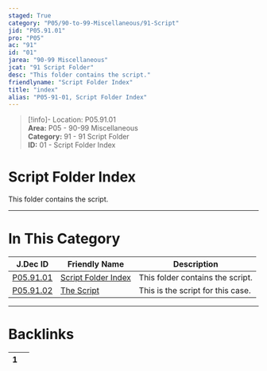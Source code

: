 ```yaml
---  
staged: True  
category: "P05/90-to-99-Miscellaneous/91-Script"  
jid: "P05.91.01"  
pro: "P05"  
ac: "91"  
id: "01"  
jarea: "90-99 Miscellaneous"  
jcat: "91 Script Folder"  
desc: "This folder contains the script."  
friendlyname: "Script Folder Index"  
title: "index"  
alias: "P05-91-01, Script Folder Index"  
---  
```

>[!info]- Location: P05.91.01  
>**Area:** P05 - 90-99 Miscellaneous  
>**Category:** 91 - 91 Script Folder  
>**ID:** 01 - Script Folder Index  
  
# Script Folder Index  
  
This folder contains the script.  
   
  
  
---  
# In This Category  
  
| J.Dec ID                                                                                    | Friendly Name                                                                                 | Description                       |  
| ------------------------------------------------------------------------------------------- | --------------------------------------------------------------------------------------------- | --------------------------------- |  
| [P05.91.01](index.md)         | [Script Folder Index](index.md) | This folder contains the script.  |  
| [P05.91.02](./92-The-Script.md) | [The Script](./92-The-Script.md)  | This is the script for this case. |  
  
  
---  
# Backlinks  
<div><table class="dataview table-view-table"><thead class="table-view-thead"><tr class="table-view-tr-header"><th class="table-view-th"><span></span><span class="dataview small-text">1</span></th><th class="table-view-th"><span></span></th></tr></thead><tbody class="table-view-tbody"></tbody></table></div>